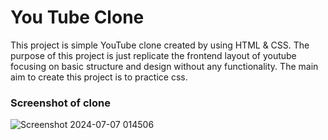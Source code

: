 # You Tube Clone
This project is simple YouTube clone created by using HTML & CSS. The purpose of this project is just replicate the frontend layout of youtube focusing on basic structure and design without any functionality.
The main aim to create this project is to practice css.

### Screenshot of clone
![Screenshot 2024-07-07 014506](https://github.com/devkhushii/css-practice/assets/128570886/dee26ae1-cd37-489c-9586-47ec52f5be7b)
